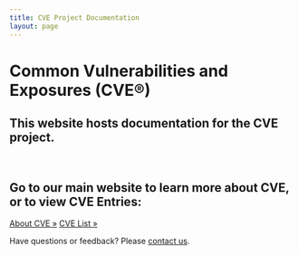 ```yaml
---
title: CVE Project Documentation
layout: page
---
```


<h1 class="site-title">Common Vulnerabilities and Exposures (CVE®)</h1>

<div class="jumbotron">
  <h2>This website hosts documentation for the CVE project.</h2>
  <br>
  <h2>Go to our main website to learn more about CVE, or to view CVE Entries:</h2>
  <p><a class="btn btn-primary btn-lg" role="button" href="https://cve.mitre.org/about/index.html">About CVE »</a>
  <a class="btn btn-primary btn-lg" role="button" href="https://cve.mitre.org/cve/">CVE List »</a></p>
</div>

<p class="lead text-center">Have questions or feedback? Please <a href="https://cve.mitre.org/about/contactus.html">contact us</a>.</p>
